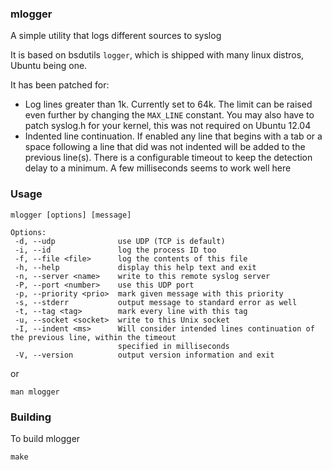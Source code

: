 ### mlogger

A simple utility that logs different sources to syslog

It is based on bsdutils `logger`, which is shipped with many linux distros, Ubuntu being one.

It has been patched for:

 - Log lines greater than 1k. Currently set to 64k. The limit can be raised even further by
   changing the `MAX_LINE` constant. You may also have to patch syslog.h for your kernel,
   this was not required on Ubuntu 12.04
 - Indented line continuation. If enabled any line that begins with a tab or a space following a line that did
   was not indented will be added to the previous line(s). There is a configurable timeout to keep the detection delay
   to a minimum. A few milliseconds seems to work well here

### Usage

    mlogger [options] [message]

    Options:
     -d, --udp              use UDP (TCP is default)
     -i, --id               log the process ID too
     -f, --file <file>      log the contents of this file
     -h, --help             display this help text and exit
     -n, --server <name>    write to this remote syslog server
     -P, --port <number>    use this UDP port
     -p, --priority <prio>  mark given message with this priority
     -s, --stderr           output message to standard error as well
     -t, --tag <tag>        mark every line with this tag
     -u, --socket <socket>  write to this Unix socket
     -I, --indent <ms>      Will consider intended lines continuation of the previous line, within the timeout
                            specified in milliseconds
     -V, --version          output version information and exit

or

    man mlogger

### Building

To build mlogger

    make
